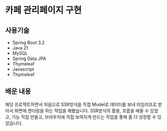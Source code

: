 #   카페 관리페이지 구현

## 사용기술
- Spring Boot 3.2
- Java 21
- MySQL
- Spring Data JPA
- Thymeleaf
- Javascript
- Thymeleaf


## 배운 내용
해당 프로젝트하면서 처음으로 SSR방식을 직접 Model로 데이터를 보내 타임리프로 받아서 화면에 렌더링을 하는 작업을 해봤습니다.
SSR방식의 활용, 흐름을 배울 수 있었고, 기능 직접 만들고, 브라우저에 직접 보여지게 만드는 작업을 통해 좀 더 성장할 수 있었습니다.
